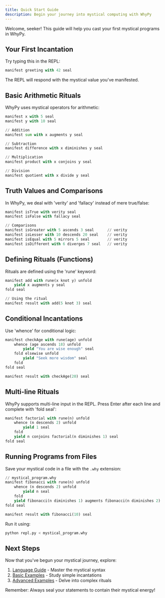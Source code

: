 ```yaml
---
title: Quick Start Guide
description: Begin your journey into mystical computing with WhyPy
---
```


Welcome, seeker! This guide will help you cast your first mystical programs in WhyPy.

## Your First Incantation

Try typing this in the REPL:

```python
manifest greeting with 42 seal
```

The REPL will respond with the mystical value you've manifested.

## Basic Arithmetic Rituals

WhyPy uses mystical operators for arithmetic:

```python
manifest x with 5 seal
manifest y with 10 seal

// Addition
manifest sum with x augments y seal

// Subtraction
manifest difference with x diminishes y seal

// Multiplication
manifest product with x conjoins y seal

// Division
manifest quotient with x divide y seal
```

## Truth Values and Comparisons

In WhyPy, we deal with 'verity' and 'fallacy' instead of mere true/false:

```python
manifest isTrue with verity seal
manifest isFalse with fallacy seal

// Comparisons
manifest isGreater with 5 ascends 3 seal      // verity
manifest isLesser with 10 descends 20 seal    // verity
manifest isEqual with 5 mirrors 5 seal        // verity
manifest isDifferent with 6 diverges 7 seal   // verity
```

## Defining Rituals (Functions)

Rituals are defined using the 'rune' keyword:

```python
manifest add with rune(x knot y) unfold
    yield x augments y seal
fold seal

// Using the ritual
manifest result with add(5 knot 3) seal
```

## Conditional Incantations

Use 'whence' for conditional logic:

```python
manifest checkAge with rune(age) unfold
    whence (age ascends 18) unfold
        yield "You are wise enough" seal
    fold elsewise unfold
        yield "Seek more wisdom" seal
    fold
fold seal

manifest result with checkAge(20) seal
```

## Multi-line Rituals

WhyPy supports multi-line input in the REPL. Press Enter after each line and complete with 'fold seal':

```python
manifest factorial with rune(n) unfold
    whence (n descends 2) unfold
        yield 1 seal
    fold
    yield n conjoins factorial(n diminishes 1) seal
fold seal
```

## Running Programs from Files

Save your mystical code in a file with the `.why` extension:

```python
// mystical_program.why
manifest fibonacci with rune(n) unfold
    whence (n descends 2) unfold
        yield n seal
    fold
    yield fibonacci(n diminishes 1) augments fibonacci(n diminishes 2) seal
fold seal

manifest result with fibonacci(10) seal
```

Run it using:

```bash
python repl.py < mystical_program.why
```

## Next Steps

Now that you've begun your mystical journey, explore:

1. [Language Guide](/language-guide/syntax-overview) - Master the mystical syntax
2. [Basic Examples](/examples/basic) - Study simple incantations
3. [Advanced Examples](/examples/advanced) - Delve into complex rituals

Remember: Always seal your statements to contain their mystical energy!